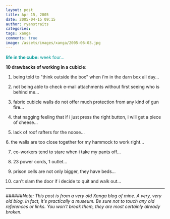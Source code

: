 ```yaml
---
layout: post
title: Apr 15, 2005
date: 2005-04-15 09:15
author: ryanstraits
categories:
tags: xanga
comments: true
image: /assets/images/xanga/2005-06-03.jpg
---
```

<span style="color:#009999"><strong>life in the cube:</strong> week four...</span>

<!-- break -->

<strong>10 drawbacks of working in a cubicle:</strong>

1. being told to "think outside the box" when i'm in the darn box all day...

2. not being able to check e-mail attachments without first seeing who is behind me...

3. fabric cubicle walls do not offer much protection from any kind of gun fire...

4. that nagging feeling that if i just press the right button, i will get a piece of cheese...

5. lack of roof rafters for the noose...

6. the walls are too close together for my hammock to work right...

7. co-workers tend to stare when i take my pants off...

8. 23 power cords, 1 outlet...

9. prison cells are not only bigger, they have beds...

10. can't slam the door if i decide to quit and walk out...

---

######*Note: This post is from a very old Xanga blog of mine. A very, very old blog. In fact, it's practically a museum. Be sure not to touch any old references or links. You won't break them, they are most certainly already broken.*